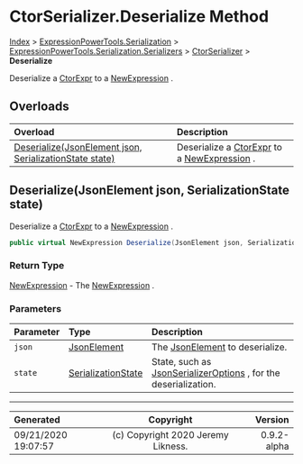 ﻿# CtorSerializer.Deserialize Method

[Index](../index.md) > [ExpressionPowerTools.Serialization](ExpressionPowerTools.Serialization.a.md) > [ExpressionPowerTools.Serialization.Serializers](ExpressionPowerTools.Serialization.Serializers.n.md) > [CtorSerializer](ExpressionPowerTools.Serialization.Serializers.CtorSerializer.cs.md) > **Deserialize**

Deserialize a [CtorExpr](ExpressionPowerTools.Serialization.Serializers.CtorExpr.cs.md) to a [NewExpression](https://docs.microsoft.com/dotnet/api/system.linq.expressions.newexpression) .

## Overloads

| Overload | Description |
| :-- | :-- |
| [Deserialize(JsonElement json, SerializationState state)](#deserializejsonelement-json-serializationstate-state) | Deserialize a [CtorExpr](ExpressionPowerTools.Serialization.Serializers.CtorExpr.cs.md) to a [NewExpression](https://docs.microsoft.com/dotnet/api/system.linq.expressions.newexpression) . |
## Deserialize(JsonElement json, SerializationState state)

Deserialize a [CtorExpr](ExpressionPowerTools.Serialization.Serializers.CtorExpr.cs.md) to a [NewExpression](https://docs.microsoft.com/dotnet/api/system.linq.expressions.newexpression) .

```csharp
public virtual NewExpression Deserialize(JsonElement json, SerializationState state)
```

### Return Type

 [NewExpression](https://docs.microsoft.com/dotnet/api/system.linq.expressions.newexpression)  - The [NewExpression](https://docs.microsoft.com/dotnet/api/system.linq.expressions.newexpression) .

### Parameters

| Parameter | Type | Description |
| :-- | :-- | :-- |
| `json` | [JsonElement](https://docs.microsoft.com/dotnet/api/system.text.json.jsonelement) | The [JsonElement](https://docs.microsoft.com/dotnet/api/system.text.json.jsonelement) to deserialize. |
| `state` | [SerializationState](ExpressionPowerTools.Serialization.Serializers.SerializationState.cs.md) | State, such as [JsonSerializerOptions](https://docs.microsoft.com/dotnet/api/system.text.json.jsonserializeroptions) , for the deserialization. |



---

| Generated | Copyright | Version |
| :-- | :-: | --: |
| 09/21/2020 19:07:57 | (c) Copyright 2020 Jeremy Likness. | 0.9.2-alpha |
